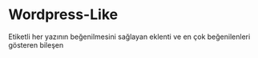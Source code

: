 # Wordpress-Like
Etiketli her yazının beğenilmesini sağlayan eklenti ve en çok beğenilenleri gösteren bileşen
